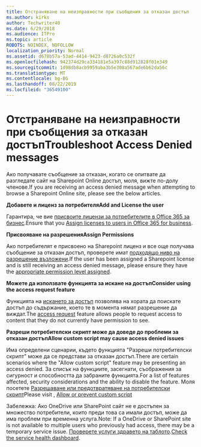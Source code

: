 ```yaml
---
title: Отстраняване на неизправности при съобщения за отказан достъп
ms.author: kirks
author: Techwriter40
ms.date: 6/29/2018
ms.audience: ITPro
ms.topic: article
ROBOTS: NOINDEX, NOFOLLOW
localization_priority: Normal
ms.assetid: d678b57a-53ad-4414-9423-d8726a0c532f
ms.openlocfilehash: 942374d29ca334181e5a397c88d912828f01e349
ms.sourcegitcommit: 1d98db8acb9959aba3b5e308a567ade6b62da56c
ms.translationtype: MT
ms.contentlocale: bg-BG
ms.lasthandoff: 08/22/2019
ms.locfileid: "36549100"
---
```

# <a name="troubleshoot-access-denied-messages"></a><span data-ttu-id="077e8-102">Отстраняване на неизправности при съобщения за отказан достъп</span><span class="sxs-lookup"><span data-stu-id="077e8-102">Troubleshoot Access Denied messages</span></span>

<span data-ttu-id="077e8-103">Ако получавате съобщение за отказан, когато се опитвате да разгледате сайт на Sharepoint Online достъп, моля, вижте по-долу членове.</span><span class="sxs-lookup"><span data-stu-id="077e8-103">If you are receiving an access denied message when attempting to browse a Sharepoint Online site, please see the below articles.</span></span>

<span data-ttu-id="077e8-104">**Добавете и лиценз за потребителя**</span><span class="sxs-lookup"><span data-stu-id="077e8-104">**Add and License the user**</span></span>

<span data-ttu-id="077e8-105">Гарантира, че вие [присвоите лицензи за потребителите в Office 365 за бизнес](https://docs.microsoft.com/office365/admin/subscriptions-and-billing/assign-licenses-to-users?view=o365-worldwide&amp;tabs=One).</span><span class="sxs-lookup"><span data-stu-id="077e8-105">Ensure that you [Assign licenses to users in Office 365 for business](https://docs.microsoft.com/office365/admin/subscriptions-and-billing/assign-licenses-to-users?view=o365-worldwide&amp;tabs=One).</span></span>

<span data-ttu-id="077e8-106">**Присвояване на разрешения**</span><span class="sxs-lookup"><span data-stu-id="077e8-106">**Assign Permissions**</span></span>

<span data-ttu-id="077e8-107">Ако потребителят е присвоено на Sharepoint лиценз и все още получава съобщение за отказан достъп, проверете имат [подходящо ниво на разрешение възложени](https://docs.microsoft.com/sharepoint/understanding-permission-levels).</span><span class="sxs-lookup"><span data-stu-id="077e8-107">If the user has been assigned a Sharepoint license and is still receiving an access denied message, please ensure they have the [appropriate permission level assigned](https://docs.microsoft.com/sharepoint/understanding-permission-levels).</span></span>

<span data-ttu-id="077e8-108">**Можете да използвате функцията за искане на достъп**</span><span class="sxs-lookup"><span data-stu-id="077e8-108">**Consider using the access request feature**</span></span>

<span data-ttu-id="077e8-109">Функцията на [искането за достъп](https://support.office.com/article/Set-up-and-manage-access-requests-94B26E0B-2822-49D4-929A-8455698654B3) позволява на хората да поискате достъп до съдържание, което те в момента нямат разрешение да виждат.</span><span class="sxs-lookup"><span data-stu-id="077e8-109">The [access request](https://support.office.com/article/Set-up-and-manage-access-requests-94B26E0B-2822-49D4-929A-8455698654B3) feature allows people to request access to content that they do not currently have permission to see.</span></span> 

<span data-ttu-id="077e8-110">**Разреши потребителски скрипт може да доведе до проблеми за отказан достъп**</span><span class="sxs-lookup"><span data-stu-id="077e8-110">**Allow custom script may cause access denied issues**</span></span>

<span data-ttu-id="077e8-111">Има определени сценарии, където функцията "Разреши потребителски скрипт" може да се представи за отказан достъп.</span><span class="sxs-lookup"><span data-stu-id="077e8-111">There are certain scenarios where the "Allow custom script" feature may be presenting an access denied.</span></span> <span data-ttu-id="077e8-112">За списък на функциите, засегнати, съображения за сигурност и способността да забраните функцията.</span><span class="sxs-lookup"><span data-stu-id="077e8-112">For a list of features affected, security considerations and the ability to disable the feature.</span></span> <span data-ttu-id="077e8-113">Моля посетете [Разрешаване или предотвратяване на потребителски скрипт](https://docs.microsoft.com/sharepoint/allow-or-prevent-custom-script)</span><span class="sxs-lookup"><span data-stu-id="077e8-113">Please visit , [Allow or prevent custom script](https://docs.microsoft.com/sharepoint/allow-or-prevent-custom-script)</span></span>

<span data-ttu-id="077e8-114">Забележка: Ако OneDrive или SharePoint сайт не е достъпен за множество потребители, които преди това са имали достъп, може да има проблем при временна услуга.</span><span class="sxs-lookup"><span data-stu-id="077e8-114">Note: If a OneDrive or SharePoint site is not available to multiple users who previously had access, there may be a temporary service issue.</span></span> <span data-ttu-id="077e8-115">[Проверете услуги здравето на таблото](https://portal.office.com/adminportal/home#/servicehealth).</span><span class="sxs-lookup"><span data-stu-id="077e8-115">[Check the service health dashboard](https://portal.office.com/adminportal/home#/servicehealth).</span></span>


  

